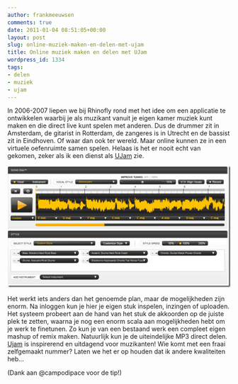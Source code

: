 ```yaml
---
author: frankmeeuwsen
comments: true
date: 2011-01-04 08:51:05+00:00
layout: post
slug: online-muziek-maken-en-delen-met-ujam
title: Online muziek maken en delen met UJam
wordpress_id: 1334
tags:
- delen
- muziek
- ujam
---
```


In 2006-2007 liepen we bij Rhinofly rond met het idee om een applicatie te ontwikkelen waarbij je als muzikant vanuit je eigen kamer muziek kunt maken en die direct live kunt spelen met anderen. Dus de drummer zit in Amsterdam, de gitarist in Rotterdam, de zangeres is in Utrecht en de bassist zit in Eindhoven. Of waar dan ook ter wereld. Maar online kunnen ze in een virtuele oefenruimte samen spelen. Helaas is het er nooit echt van gekomen, zeker als ik een dienst als [UJam](http://www.ujam.com/) zie.

![ujam](../images/uploadimages/ujam.png)

Het werkt iets anders dan het genoemde plan, maar de mogelijkheden zijn enorm. Na inloggen kun je hier je eigen stuk inspelen, inzingen of uploaden. Het systeem probeert aan de hand van het stuk de akkoorden op de juiste plek te zetten, waarna je nog een enorm scala aan mogelijkheden hebt om je werk te finetunen. Zo kun je van een bestaand werk een compleet eigen mashup of remix maken. Natuurlijk kun je de uiteindelijke MP3 direct delen. [Ujam](http://www.ujam.com/) is inspirerend en uitdagend voor muzikanten! Wie komt met een fraai zelfgemaakt nummer? Laten we het er op houden dat ik andere kwaliteiten heb…

(Dank aan @campodipace voor de tip!)
